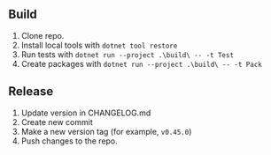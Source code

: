 ## Build

1. Clone repo.
2. Install local tools with `dotnet tool restore`
3. Run tests with `dotnet run --project .\build\ -- -t Test`
4. Create packages with `dotnet run --project .\build\ -- -t Pack`

## Release

1. Update version in CHANGELOG.md
2. Create new commit
3. Make a new version tag (for example, `v0.45.0`)
4. Push changes to the repo.
